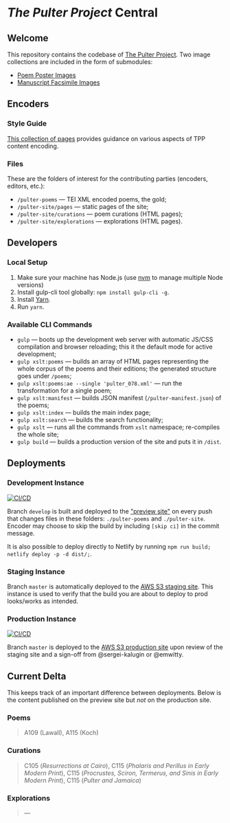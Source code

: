 # _The Pulter Project_ Central

## Welcome
This repository contains the codebase of [The Pulter Project](https://pulterproject.northwestern.edu/). Two image collections are included in the form of submodules:
* [Poem Poster Images](https://github.com/MADStudioNU/the-pulter-project-posters)
* [Manuscript Facsimile Images](https://github.com/MADStudioNU/the-pulter-project-facs)

## Encoders

### Style Guide
[This collection of pages](https://github.com/MADStudioNU/the-pulter-project/wiki) provides guidance on various aspects of TPP content encoding.

### Files
These are the folders of interest for the contributing parties (encoders, editors, etc.):
* `/pulter-poems` — TEI XML encoded poems, the gold;
* `/pulter-site/pages` — static pages of the site;
* `/pulter-site/curations` — poem curations (HTML pages);
* `/pulter-site/explorations` — explorations (HTML pages).

## Developers
### Local Setup
1. Make sure your machine has Node.js (use [nvm](https://github.com/nvm-sh/nvm) to manage multiple Node versions)
2. Install gulp-cli tool globally: `npm install gulp-cli -g`.
3. Install [Yarn](https://classic.yarnpkg.com/en/docs/install/#mac-stable).
4. Run `yarn`.

### Available CLI Commands
* `gulp` — boots up the development web server with automatic JS/CSS compilation and browser reloading; this it the default mode for active development;
* `gulp xslt:poems` — builds an array of HTML pages representing the whole corpus of the poems and their editions; the generated structure goes under `/poems`;
* `gulp xslt:poems:ae --single 'pulter_078.xml'` — run the transformation for a single poem;
* `gulp xslt:manifest` — builds JSON manifest (`/pulter-manifest.json`) of the poems;
* `gulp xslt:index` — builds the main index page;
* `gulp xslt:search` — builds the search functionality;
* `gulp xslt` — runs all the commands from `xslt` namespace; re-compiles the whole site;
* `gulp build` — builds a production version of the site and puts it in `/dist`.

## Deployments

### Development Instance
[![CI/CD](https://github.com/MADStudioNU/the-pulter-project/actions/workflows/ci-cd.yml/badge.svg)](https://github.com/MADStudioNU/the-pulter-project/actions/workflows/ci-cd.yml)

Branch `develop` is built and deployed to the ["preview site"](https://pulterproject-preview-c7ga82m1pzxmbn.netlify.app/#poems) on every push that changes files in these folders: `./pulter-poems` and `./pulter-site`. Encoder may choose to skip the build by including `[skip ci]` in the commit message.

It is also possible to deploy directly to Netlify by running `npm run build; netlify deploy -p -d dist/;`.

### Staging Instance
Branch `master` is automatically deployed to the [AWS S3 staging site](http://mads-static-sites-dev-pulterproject-dev.s3-website.us-east-2.amazonaws.com). This instance is used to verify that the build you are about to deploy to prod looks/works as intended.

### Production Instance
[![CI/CD](https://github.com/MADStudioNU/the-pulter-project/actions/workflows/ci-cd.yml/badge.svg?branch=master)](https://github.com/MADStudioNU/the-pulter-project/actions/workflows/ci-cd.yml)

Branch `master` is deployed to the [AWS S3 production site](https://pulterproject.northwestern.edu/#poems) upon review of the staging site and a sign-off from @sergei-kalugin or @emwitty.

## Current Delta
This keeps track of an important difference between deployments. Below is the content published on the preview site but _not_ on the production site.

### Poems
> A109 (Lawall), A115 (Koch)

### Curations
> C105 (_Resurrections at Cairo_), C115 (_Phalaris and Perillus in Early Modern Print_), C115 (_Procrustes, Sciron, Termerus, and Sinis in Early Modern Print_), C115 (_Pulter and Jamaica_)

### Explorations
> —
